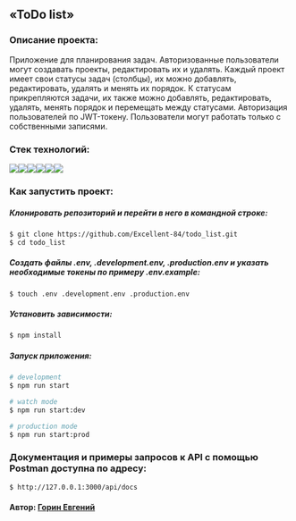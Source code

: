 ## «ToDo list»

### Описание проекта:
Приложение для планирования задач. Авторизованные пользователи могут создавать проекты, редактировать их и удалять. Каждый проект имеет свои статусы задач (столбцы), их можно добавлять, редактировать, удалять и менять их порядок. К статусам прикрепляются задачи, их также можно добавлять, редактировать, удалять, менять порядок и перемещать между статусами. Авторизация пользователей по JWT-токену. Пользователи могут работать только с собственными записями.

### Стек технологий:
<img src="https://img.shields.io/badge/typescript-FFFFFF?style=for-the-badge&logo=typescript&logoColor=3178C6"/><img src="https://img.shields.io/badge/node.js-FFFFFF?style=for-the-badge&logo=node.js&logoColor=5FA04E"/><img src="https://img.shields.io/badge/nestjs-FFFFFF?style=for-the-badge&logo=nestjs&logoColor=E0234E"/><img src="https://img.shields.io/badge/typeorm-FFFFFF?style=for-the-badge&logo=typeorm&logoColor=FE0803"/><img src="https://img.shields.io/badge/PostgreSQL-FFFFFF?style=for-the-badge&logo=PostgreSQL&logoColor=4169E1"/><img src="https://img.shields.io/badge/swagger-FFFFFF?style=for-the-badge&logo=swagger&logoColor=85EA2D"/>

### Как запустить проект:

##### Клонировать репозиторий и перейти в него в командной строке:

```bash
$ git clone https://github.com/Excellent-84/todo_list.git
$ cd todo_list
```

##### Создать файлы .env, .development.env, .production.env и указать необходимые токены по примеру .env.example:

```bash
$ touch .env .development.env .production.env
```
##### Установить зависимости:

```bash
$ npm install
```

##### Запуск приложения:

```bash
# development
$ npm run start

# watch mode
$ npm run start:dev

# production mode
$ npm run start:prod
```

### Документация и примеры запросов к API с помощью Postman доступна по адресу:

```bash
$ http://127.0.0.1:3000/api/docs
```

#### Автор: [Горин Евгений](https://github.com/Excellent-84)
